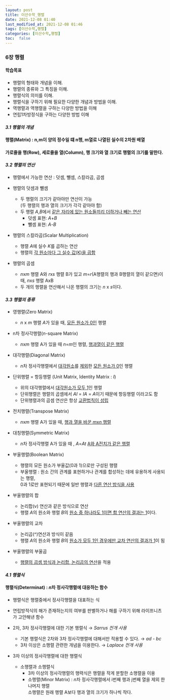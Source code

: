 ```yaml
---
layout: post
title: 이산수학_행렬
date: 2021-12-08 01:40 
last_modified_at: 2021-12-08 01:46
tags: [이산수학,행렬]
categories: [이산수학,행렬]
toc:  false
---
```


### 6장 행렬  

#### 학습목표  

* 행렬의 형태와 개념을 이해.
* 행렬의 종류와 그 특징을 이해.
* 행렬식의 의미를 이해.
* 행렬식을 구하기 위해 필요한 다양한 개념과 방법을 이해.
* 역행렬과 역행렬을 구하는 다양한 방법을 이해
* 연립1차방정식을 구하는 다양한 방법 이해

#### *3.1 행렬의 개념*  

#### 행렬(Matrix) : n,m이 양의 정수일 떄 n행, m열로 나열된 실수의 2차원 배열  
#### 가로줄을 행(Row), 세로줄을 열(Column), 행 크기와 열 크기로 행렬의 크기를 말한다.

#### *3.2 행렬의 연산*  

* 행렬에서 가능한 연산 : 덧셈, 뺄셈, 스칼라곱, 곱셈  
* 행렬의 덧셈과 뺄셈
    * 두 행렬의 크기가 같아야만 연산이 가능  
    (두 행렬의 행과 열의 크기가 각각 같아야 함)
    * 두 행렬 *A*,*B*에서 <u>같은 자리에 있는 원소들끼리 더하거나 빼는 연산</u>
        * 덧셈 표현: *A*+*B*
        * 뺄셈 표현: *A*-*B*

* 행렬의 스칼라곱(Scalar Multiplication)
    * 행렬 *A*에 실수 *K*를 곱하는 연산
    * 행렬의 <u>각 원소마다 그 실수 값(K)을 곱함</u>  

* 행렬의 곱셈  
    * *n*x*m* 행렬 A와 *r*x*s* 행렬 B가 있고 *m*=*r*(A행렬의 행과 B행렬의 열이 같으면)이 때, *n*x*s* 행렬 AxB
    * 두 개의 행렬을 연산해서 나온 행렬의 크기는  *n* x *s*이다.  

#### *3.3 행렬의 종류*  

* 영행렬(Zero Matrix) 
    * *n* x *m* 행렬 *A*가 있을 때, <u>모든 원소가 0인</u> 행렬  

* n차 정사각행렬(*n*-square Matrix)
    * *n*x*m* 행렬 A가 있을 때 *n*=*m*인 행렬, <u>행과열이 같은 행렬</u>  

* 대각행렬(Diagonal Matrix)
    * *n*차 정사각행렬에서 <u>대각원소</u>를 <u>제외</u>한 <u>모든 원소가 0</u>인 행렬  

* 단위행렬 = 항등행렬 (Unit Matrix, Identity Matrix : *I*)
    * 위의 대각행렬에서 <u>대각원소가 모두 1</u>인 행렬
    * 단위행렬은 행렬의 곱셈에서 *AI* = *IA* = *A*이기 때문에 항등행렬 이라고도 함  
    * 단위행렬과의 곱셈 연산은 항상 <u>교환법칙이 성립</u>  

* 전치행렬(Transpose Matrix)  
    * *n*x*m* 행렬 A가 있을 때, <u>행과 열을 바꾼 *m*x*n* 행렬</u>  

* 대칭행렬(Symmetric Matrix)
    * *n*차 정사각행렬 A가 있을 때 , *A*=*At* <u>A와 A전치가 같은 행렬</u>  

* 부울행렬(Boolean Matrix)
    * 행렬의 모든 원소가 부울값(0과 1)으로만 구성된 행렬
    * 부울행렬 : 원소 간의 관계를 표현하거나 관계를 합성하는 데에 유용하게 사용되는 행렬,  
    0과 1로만 표현되기 때문에 일반 행렬과 <u>다른 연산 방식을 사용</u>  

* 부울행렬의 합
    * 논리합(v) 연산과 같은 방식으로 연산
    * 행렬 *A*의 원소와 행렬 *B*의 <u>원소 중 하나라도 1이면 합 연산의 결과는 1</u>이다.  
* 부울행렬의 교차
    * 논리곱(^)연산과 방식이 같음
    * 행렬 *A*의 원소와 행렬 *B*의 <u>원소가 모두 1인 경우에만 교차 연산의 결과가 1</u>이 됨
* 부울행렬의 부울곱
    * <u>행렬의 곱셈 방식과 논리합, 논리곱의 연산</u>을 적용  

#### *4.1 행렬식*   

#### 행렬식(Determinat) : *n*차 정사각행렬에 대응하는 함수  
* 행렬식은 행렬중에서 정사각행렬을 대표하는 식
* 연립방적식의 해가 존재하는지의 여부를 판별하거나 해를 구하기 위해 라이프니츠가 고안해낸 함수
* 2차, 3차 정사각행렬에 대한 기본 행렬식 → *Sarrus 전개 사용*
    * 기본 행렬식은 2차와 3차 정사각행렬에 대해서만 적용할 수 있다. → *ad* - *bc*
    * 3차 이상은 소행렬 관련한 개념을 이용한다. → *Laplace 전개 사용*  

* 3차 이상의 정사각행렬에 대한 행렬식
    * 소행렬과 소행렬식
        * 3차 이상의 정사각행렬의 행력식은 행렬을 작게 분할한 소행렬을 이용
        * 소행렬(Minor Matrix) : *n*차 정사각행렬에서 i번째 행과 j번째 열을 제외 한 나머지 행렬  
        소행렬은 원래 행렬 A보다 행과 열의 크기가 하나씩 작다.
